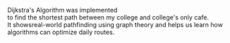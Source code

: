 Dijkstra's Algorithm was implemented
<br>
to find the shortest path between 
my college and college's only cafe.
<br>
It showsreal-world pathfinding using graph theory
and helps us learn how algorithms can optimize daily routes.
